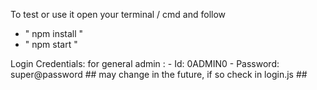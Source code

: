 To test or use it open your terminal / cmd and follow
  - " npm install "
  - " npm start "

Login Credentials:
    for general admin :
                      - Id: 0ADMIN0
                      - Password: super@password
    ## may change in the future, if so check in login.js ##
